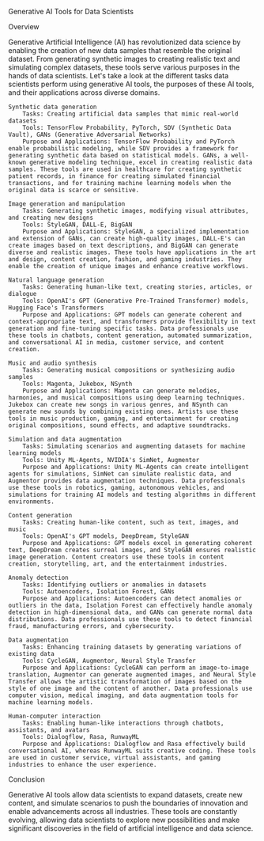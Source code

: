 Generative AI Tools for Data Scientists

Overview

Generative Artificial Intelligence (AI) has revolutionized data science by enabling the creation of new data samples that resemble the original dataset. From generating synthetic images to creating realistic text and simulating complex datasets, these tools serve various purposes in the hands of data scientists. Let's take a look at the different tasks data scientists perform using generative AI tools, the purposes of these AI tools, and their applications across diverse domains.

    Synthetic data generation
        Tasks: Creating artificial data samples that mimic real-world datasets
        Tools: TensorFlow Probability, PyTorch, SDV (Synthetic Data Vault), GANs (Generative Adversarial Networks)
        Purpose and Applications: TensorFlow Probability and PyTorch enable probabilistic modeling, while SDV provides a framework for generating synthetic data based on statistical models. GANs, a well-known generative modeling technique, excel in creating realistic data samples. These tools are used in healthcare for creating synthetic patient records, in finance for creating simulated financial transactions, and for training machine learning models when the original data is scarce or sensitive.

    Image generation and manipulation
        Tasks: Generating synthetic images, modifying visual attributes, and creating new designs
        Tools: StyleGAN, DALL-E, BigGAN
        Purpose and Applications: StyleGAN, a specialized implementation and extension of GANs, can create high-quality images, DALL-E's can create images based on text descriptions, and BigGAN can generate diverse and realistic images. These tools have applications in the art and design, content creation, fashion, and gaming industries. They enable the creation of unique images and enhance creative workflows.
    
    Natural language generation
        Tasks: Generating human-like text, creating stories, articles, or dialogue
        Tools: OpenAI's GPT (Generative Pre-Trained Transformer) models, Hugging Face's Transformers
        Purpose and Applications: GPT models can generate coherent and context-appropriate text, and transformers provide flexibility in text generation and fine-tuning specific tasks. Data professionals use these tools in chatbots, content generation, automated summarization, and conversational AI in media, customer service, and content creation.

    Music and audio synthesis
        Tasks: Generating musical compositions or synthesizing audio samples
        Tools: Magenta, Jukebox, NSynth
        Purpose and Applications: Magenta can generate melodies, harmonies, and musical compositions using deep learning techniques. Jukebox can create new songs in various genres, and NSynth can generate new sounds by combining existing ones. Artists use these tools in music production, gaming, and entertainment for creating original compositions, sound effects, and adaptive soundtracks.

    Simulation and data augmentation
        Tasks: Simulating scenarios and augmenting datasets for machine learning models
        Tools: Unity ML-Agents, NVIDIA's SimNet, Augmentor
        Purpose and Applications: Unity ML-Agents can create intelligent agents for simulations, SimNet can simulate realistic data, and Augmentor provides data augmentation techniques. Data professionals use these tools in robotics, gaming, autonomous vehicles, and simulations for training AI models and testing algorithms in different environments.
    
    Content generation
        Tasks: Creating human-like content, such as text, images, and music
        Tools: OpenAI's GPT models, DeepDream, StyleGAN
        Purpose and Applications: GPT models excel in generating coherent text, DeepDream creates surreal images, and StyleGAN ensures realistic image generation. Content creators use these tools in content creation, storytelling, art, and the entertainment industries.

    Anomaly detection
        Tasks: Identifying outliers or anomalies in datasets
        Tools: Autoencoders, Isolation Forest, GANs
        Purpose and Applications: Autoencoders can detect anomalies or outliers in the data, Isolation Forest can effectively handle anomaly detection in high-dimensional data, and GANs can generate normal data distributions. Data professionals use these tools to detect financial fraud, manufacturing errors, and cybersecurity.

    Data augmentation
        Tasks: Enhancing training datasets by generating variations of existing data
        Tools: CycleGAN, Augmentor, Neural Style Transfer
        Purpose and Applications: CycleGAN can perform an image-to-image translation, Augmentor can generate augmented images, and Neural Style Transfer allows the artistic transformation of images based on the style of one image and the content of another. Data professionals use computer vision, medical imaging, and data augmentation tools for machine learning models.

    Human-computer interaction
        Tasks: Enabling human-like interactions through chatbots, assistants, and avatars
        Tools: Dialogflow, Rasa, RunwayML
        Purpose and Applications: Dialogflow and Rasa effectively build conversational AI, whereas RunwayML suits creative coding. These tools are used in customer service, virtual assistants, and gaming industries to enhance the user experience.

Conclusion

Generative AI tools allow data scientists to expand datasets, create new content, and simulate scenarios to push the boundaries of innovation and enable advancements across all industries. These tools are constantly evolving, allowing data scientists to explore new possibilities and make significant discoveries in the field of artificial intelligence and data science.